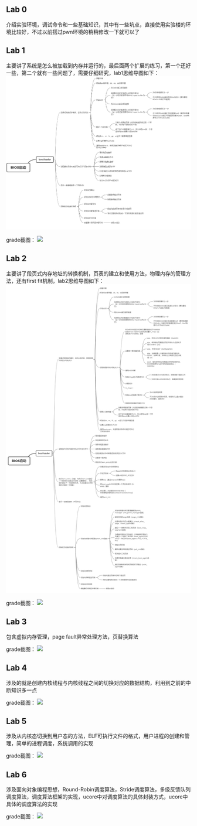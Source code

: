 ## Lab 0

介绍实验环境，调试命令和一些基础知识，其中有一些坑点，直接使用实验楼的环境比较好，不过以前搭过pwn环境的稍稍修改一下就可以了

## Lab 1

主要讲了系统是怎么被加载到内存并运行的，最后面两个扩展的练习，第一个还好一些，第二个就有一些问题了，需要仔细研究，lab1思维导图如下：
![](Picture/lab1.png)

grade截图：
![](Picture/la1\_grade.png)

## Lab 2

主要讲了段页式内存地址的转换机制，页表的建立和使用方法，物理内存的管理方法，还有first fit机制，lab2思维导图如下：
![](Picture/lab2.png)

grade截图：
![](Picture/la2\_grade.png)

## Lab 3

包含虚拟内存管理，page fault异常处理方法，页替换算法

grade截图：
![](Picture/la3\_grade.png)

## Lab 4

涉及的就是创建内核线程与内核线程之间的切换对应的数据结构，利用到之前的中断知识多一点

grade截图：
![](Picture/la4\_grade.png)

## Lab 5

涉及从内核态切换到用户态的方法，ELF可执行文件的格式，用户进程的创建和管理，简单的进程调度，系统调用的实现

grade截图：
![](Picture/la5\_grade.png)

## Lab 6

涉及面向对象编程思想，Round-Robin调度算法，Stride调度算法，多级反馈队列调度算法，调度算法框架的实现，ucore中对调度算法的具体封装方式，ucore中具体的调度算法的实现

grade截图：
![](Picture/la6\_grade.png)